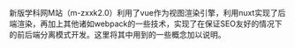 新版学科网M站（m-zxxk2.0）利用了vue作为视图渲染引擎，利用nuxt实现了后端渲染，再加上其他诸如webpack的一些技术，实现了在保证SEO友好的情况下的前后端分离模式开发。这里将其中用到的一些概念加以说明。